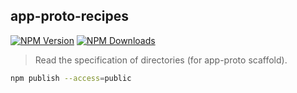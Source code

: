 
## app-proto-recipes

[![NPM Version](http://img.shields.io/npm/v/app-proto-recipes.svg?style=flat)](https://www.npmjs.com/package/app-proto-recipes)
[![NPM Downloads](https://img.shields.io/npm/dm/app-proto-recipes.svg?style=flat)](https://www.npmjs.com/package/app-proto-recipes)


>Read the specification of directories (for app-proto scaffold).


```bash
npm publish --access=public
```
